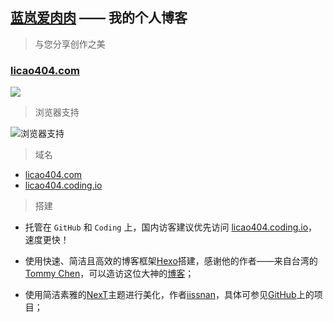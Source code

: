 ## [蓝岚爱肉肉](http://licao404.com/) —— 我的个人博客
>与您分享创作之美

### [licao404.com](http://licao404.com/)
![](http://7xrvo9.com1.z0.glb.clouddn.com/0328/desktop.jpg)
>浏览器支持

![浏览器支持](http://7xrvo9.com1.z0.glb.clouddn.com/%E6%B5%8F%E8%A7%88%E5%99%A8%E6%94%AF%E6%8C%81.png)


>域名

 - [licao404.com](http://licao404.com/)
 - [licao404.coding.io](http://licao404.coding.io/)


>搭建

- 托管在 `GitHub` 和 `Coding` 上，国内访客建议优先访问  [licao404.coding.io](http://licao404.coding.io/)，速度更快！


- 使用快速、简洁且高效的博客框架[Hexo](https://hexo.io/zh-cn/)搭建，感谢他的作者——来自台湾的[Tommy Chen](https://github.com/tommy351)，可以造访这位大神的[博客](https://zespia.tw/)；


- 使用简洁素雅的[NexT](http://theme-next.iissnan.com/)主题进行美化，作者[iissnan](https://github.com/iissnan)，具体可参见[GitHub](https://github.com/iissnan/hexo-theme-next)上的项目；
